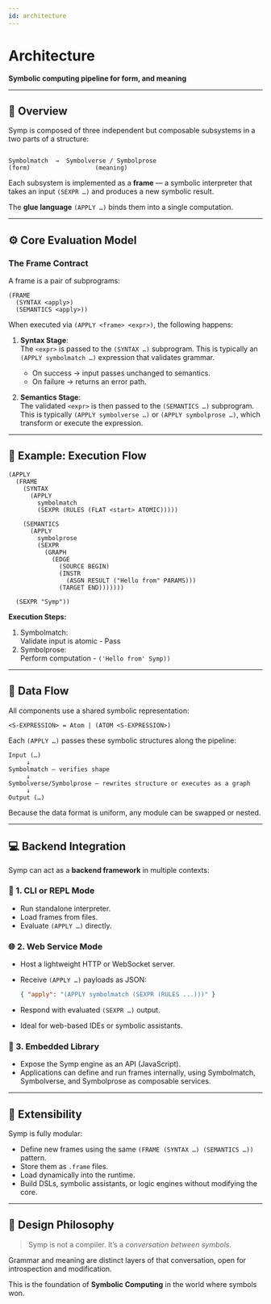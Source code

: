 ```yaml
---
id: architecture
---
```


# Architecture

**Symbolic computing pipeline for form, and meaning**

---

## 🧩 Overview

Symp is composed of three independent but composable subsystems in a two parts of a structure:

```

Symbolmatch  →  Symbolverse / Symbolprose
(form)                  (meaning)

````

Each subsystem is implemented as a **frame** — a symbolic interpreter that takes
an input `(SEXPR …)` and produces a new symbolic result.

The **glue language** `(APPLY …)` binds them into a single computation.

---

## ⚙️ Core Evaluation Model

### The Frame Contract

A frame is a pair of subprograms:
```
(FRAME
  (SYNTAX <apply>)
  (SEMANTICS <apply>))
````

When executed via `(APPLY <frame> <expr>)`, the following happens:

1. **Syntax Stage**:  
   The `<expr>` is passed to the `(SYNTAX …)` subprogram.
   This is typically an `(APPLY symbolmatch …)` expression that validates grammar.

   * On success → input passes unchanged to semantics.
   * On failure → returns an error path.

2. **Semantics Stage**:  
   The validated `<expr>` is then passed to the `(SEMANTICS …)` subprogram.
   This is typically `(APPLY symbolverse …)` or `(APPLY symbolprose …)`,
   which transform or execute the expression.

---

## 🧮 Example: Execution Flow

```
(APPLY
  (FRAME
    (SYNTAX
      (APPLY
        symbolmatch
        (SEXPR (RULES (FLAT <start> ATOMIC)))))

    (SEMANTICS
      (APPLY
        symbolprose
        (SEXPR
          (GRAPH
            (EDGE
              (SOURCE BEGIN)
              (INSTR
                (ASGN RESULT ("Hello from" PARAMS)))
              (TARGET END)))))))
  
  (SEXPR "Symp"))
```

**Execution Steps:**

1. Symbolmatch:  
   Validate input is atomic - Pass
2. Symbolprose:  
   Perform computation - `('Hello from' Symp))`

---

## 🔁 Data Flow

All components use a shared symbolic representation:

```
<S-EXPRESSION> = Atom | (ATOM <S-EXPRESSION>)
```

Each `(APPLY …)` passes these symbolic structures along the pipeline:

```
Input (…)
     ↓
Symbolmatch — verifies shape
     ↓
Symbolverse/Symbolprose — rewrites structure or executes as a graph
     ↓
Output (…)
```

Because the data format is uniform, any module can be swapped or nested.

---

## 💻 Backend Integration

Symp can act as a **backend framework** in multiple contexts:

### 🧠 1. CLI or REPL Mode

* Run standalone interpreter.
* Load frames from files.
* Evaluate `(APPLY …)` directly.

### 🌐 2. Web Service Mode

* Host a lightweight HTTP or WebSocket server.
* Receive `(APPLY …)` payloads as JSON:

  ```json
  { "apply": "(APPLY symbolmatch (SEXPR (RULES ...)))" }
  ```
* Respond with evaluated `(SEXPR …)` output.
* Ideal for web-based IDEs or symbolic assistants.

### 🔌 3. Embedded Library

* Expose the Symp engine as an API (JavaScript).
* Applications can define and run frames internally,
  using Symbolmatch, Symbolverse, and Symbolprose as composable services.

---

## 🧩 Extensibility

Symp is fully modular:

* Define new frames using the same `(FRAME (SYNTAX …) (SEMANTICS …))` pattern.
* Store them as `.frame` files.
* Load dynamically into the runtime.
* Build DSLs, symbolic assistants, or logic engines without modifying the core.

---

## 🔮 Design Philosophy

> Symp is not a compiler.
> It’s a *conversation between symbols.*

Grammar and meaning are distinct layers of that conversation, open for introspection and modification.

This is the foundation of **Symbolic Computing** in the world where symbols won.

